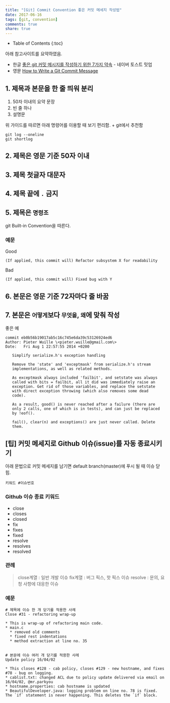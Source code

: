 ```yaml
---
title: "[Git] Commit Convention 좋은 커밋 메세지 작성법"
date: 2017-06-16
tags: [git, convention]
comments: true
share: true
---
```


- Table of Contents
  {:toc}

아래 참고사이트를 요약하였음.

- 한글 [좋은 git 커밋 메시지를 작성하기 위한 7가지 약속](http://meetup.toast.com/posts/106) - 네이버 토스트 밋업
- 영문 [How to Write a Git Commit Message](https://chris.beams.io/posts/git-commit/)

## 1. 제목과 본문을 한 줄 띄워 분리

1. 50자 이내의 요약 문장
2. 빈 줄 하나
3. 설명문

위 가이드를 따르면 아래 명령어를 이용할 때 보기 편리함. + git에서 추천함

```
git log --oneline
git shortlog
```

## 2. 제목은 영문 기준 50자 이내

## 3. 제목 첫글자 대문자

## 4. 제목 끝에 `.` 금지

## 5. 제목은 `명령조`

git Built-in Convention을 따른다.

### 예문

Good

```
(If applied, this commit will) Refactor subsystem X for readability
```

Bad

```
(If applied, this commit will) Fixed bug with Y
```

## 6. 본문은 영문 기준 72자마다 줄 바꿈

## 7. 본문은 `어떻게`보다 `무엇을`, `왜`에 맞춰 작성

좋은 예

```
commit eb0b56b19017ab5c16c745e6da39c53126924ed6
Author: Pieter Wuille \<pieter.wuille@gmail.com\>
Date:   Fri Aug 1 22:57:55 2014 +0200

   Simplify serialize.h's exception handling

   Remove the 'state' and 'exceptmask' from serialize.h's stream
   implementations, as well as related methods.

   As exceptmask always included 'failbit', and setstate was always
   called with bits = failbit, all it did was immediately raise an
   exception. Get rid of those variables, and replace the setstate
   with direct exception throwing (which also removes some dead
   code).

   As a result, good() is never reached after a failure (there are
   only 2 calls, one of which is in tests), and can just be replaced
   by !eof().

   fail(), clear(n) and exceptions() are just never called. Delete
   them.
```

## [팁] 커밋 메세지로 Github 이슈(issue)를 자동 종료시키기

아래 문법으로 커밋 메세지를 남기면 default branch(master)에 푸시 될 때 이슈 닫힘.

```
키워드 #이슈번호
```

### Github 이슈 종료 키워드

- close
- closes
- closed
- fix
- fixes
- fixed
- resolve
- resolves
- resolved

### 관례

> close계열 : 일반 개발 이슈
> fix계열 : 버그 픽스, 핫 픽스 이슈
> resolve : 문의, 요청 사항에 대응한 이슈

### 예문

```
# 제목에 이슈 한 개 닫기를 적용한 사례
Close #31 - refactoring wrap-up

* This is wrap-up of refactoring main code.
* main.c
  * removed old comments
  * fixed rest indentations
  * method extraction at line no. 35


# 본문에 이슈 여러 개 닫기를 적용한 사례
Update policy 16/04/02

* This closes #128 - cab policy, closes #129 - new hostname, and fixes #78 - bug on logging.
* cablist.txt: changed ACL due to policy update delivered via email on 16/04/02, @mr.parkyou
* hostname.properties: cab hostname is updated
* BeautifulDeveloper.java: logging problem on line no. 78 is fixed. The `if` statement is never happening. This deletes the `if` block.
```
